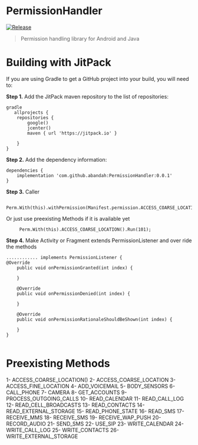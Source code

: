 # PermissionHandler
[![Release](https://jitpack.io/v/abandah/PermissionHandler.svg?style=flat-square)](https://jitpack.io/#abandah/PermissionHandler)

> Permission handling library for Android and Java



Building with JitPack
=====

If you are using Gradle to get a GitHub project into your build, you will need to:

**Step 1.** Add the JitPack maven repository to the list of repositories:

```
gradle
   allprojects {
    repositories {
        google()
        jcenter()
        maven { url 'https://jitpack.io' }

    }
}
```

**Step 2.**  Add the dependency information:

```
dependencies {
    implementation 'com.github.abandah:PermissionHandler:0.0.1'
}
```

**Step 3.**  Caller 

```
     Perm.With(this).withPermission(Manifest.permission.ACCESS_COARSE_LOCATION).Run(101);
```
Or just use preexisting Methods if it is available yet
```
     Perm.With(this).ACCESS_COARSE_LOCATION().Run(101);

```
**Step 4.**  Make Activity or Fragment extends PermissionListener and over ride the methods 

```
............ implements PermissionListener {
@Override
    public void onPermissionGranted(int index) {

    }

    @Override
    public void onPermissionDenied(int index) {

    }

    @Override
    public void onPermissionRationaleShouldBeShown(int index) {

    }
}
        
```
Preexisting Methods
=====
1- ACCESS_COARSE_LOCATION()
2- ACCESS_COARSE_LOCATION
3- ACCESS_FINE_LOCATION
4- ADD_VOICEMAIL
5- BODY_SENSORS
6- CALL_PHONE
7- CAMERA
8- GET_ACCOUNTS
9- PROCESS_OUTGOING_CALLS
10- READ_CALENDAR
11- READ_CALL_LOG
12- READ_CELL_BROADCASTS
13- READ_CONTACTS
14- READ_EXTERNAL_STORAGE
15- READ_PHONE_STATE
16- READ_SMS
17- RECEIVE_MMS
18- RECEIVE_SMS
19- RECEIVE_WAP_PUSH
20- RECORD_AUDIO
21- SEND_SMS
22- USE_SIP
23- WRITE_CALENDAR
24- WRITE_CALL_LOG
25- WRITE_CONTACTS
26- WRITE_EXTERNAL_STORAGE
